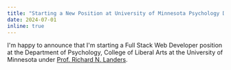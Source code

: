 ```yaml
---
title: "Starting a New Position at University of Minnesota Psychology Department"
date: 2024-07-01
inline: true
---
```


I'm happy to announce that I'm starting a Full Stack Web Developer position at the Department of Psychology, College of Liberal Arts at the University of Minnesota under [Prof. Richard N. Landers](https://rlanders.net/).